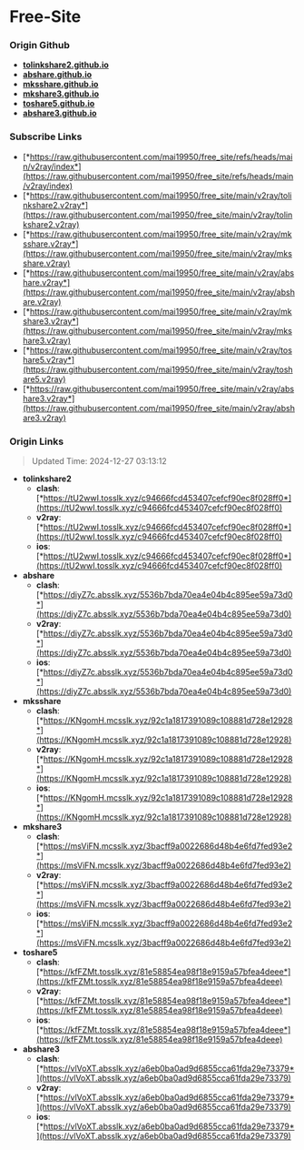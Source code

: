 # Free-Site

### Origin Github

- [**tolinkshare2.github.io**](https://github.com/tolinkshare2/tolinkshare2.github.io)
- [**abshare.github.io**](https://github.com/abshare/abshare.github.io)
- [**mksshare.github.io**](https://github.com/mksshare/mksshare.github.io)
- [**mkshare3.github.io**](https://github.com/mkshare3/mkshare3.github.io)
- [**toshare5.github.io**](https://github.com/toshare5/toshare5.github.io)
- [**abshare3.github.io**](https://github.com/abshare3/abshare3.github.io)

### Subscribe Links

- [*https://raw.githubusercontent.com/mai19950/free_site/refs/heads/main/v2ray/index*](https://raw.githubusercontent.com/mai19950/free_site/refs/heads/main/v2ray/index)
- [*https://raw.githubusercontent.com/mai19950/free_site/main/v2ray/tolinkshare2.v2ray*](https://raw.githubusercontent.com/mai19950/free_site/main/v2ray/tolinkshare2.v2ray)
- [*https://raw.githubusercontent.com/mai19950/free_site/main/v2ray/mksshare.v2ray*](https://raw.githubusercontent.com/mai19950/free_site/main/v2ray/mksshare.v2ray)
- [*https://raw.githubusercontent.com/mai19950/free_site/main/v2ray/abshare.v2ray*](https://raw.githubusercontent.com/mai19950/free_site/main/v2ray/abshare.v2ray)
- [*https://raw.githubusercontent.com/mai19950/free_site/main/v2ray/mkshare3.v2ray*](https://raw.githubusercontent.com/mai19950/free_site/main/v2ray/mkshare3.v2ray)
- [*https://raw.githubusercontent.com/mai19950/free_site/main/v2ray/toshare5.v2ray*](https://raw.githubusercontent.com/mai19950/free_site/main/v2ray/toshare5.v2ray)
- [*https://raw.githubusercontent.com/mai19950/free_site/main/v2ray/abshare3.v2ray*](https://raw.githubusercontent.com/mai19950/free_site/main/v2ray/abshare3.v2ray)

### Origin Links

> Updated Time: 2024-12-27 03:13:12

- **tolinkshare2**
  - **clash**: [*https://tU2wwI.tosslk.xyz/c94666fcd453407cefcf90ec8f028ff0*](https://tU2wwI.tosslk.xyz/c94666fcd453407cefcf90ec8f028ff0)
  - **v2ray**: [*https://tU2wwI.tosslk.xyz/c94666fcd453407cefcf90ec8f028ff0*](https://tU2wwI.tosslk.xyz/c94666fcd453407cefcf90ec8f028ff0)
  - **ios**: [*https://tU2wwI.tosslk.xyz/c94666fcd453407cefcf90ec8f028ff0*](https://tU2wwI.tosslk.xyz/c94666fcd453407cefcf90ec8f028ff0)
- **abshare**
  - **clash**: [*https://diyZ7c.absslk.xyz/5536b7bda70ea4e04b4c895ee59a73d0*](https://diyZ7c.absslk.xyz/5536b7bda70ea4e04b4c895ee59a73d0)
  - **v2ray**: [*https://diyZ7c.absslk.xyz/5536b7bda70ea4e04b4c895ee59a73d0*](https://diyZ7c.absslk.xyz/5536b7bda70ea4e04b4c895ee59a73d0)
  - **ios**: [*https://diyZ7c.absslk.xyz/5536b7bda70ea4e04b4c895ee59a73d0*](https://diyZ7c.absslk.xyz/5536b7bda70ea4e04b4c895ee59a73d0)
- **mksshare**
  - **clash**: [*https://KNgomH.mcsslk.xyz/92c1a1817391089c108881d728e12928*](https://KNgomH.mcsslk.xyz/92c1a1817391089c108881d728e12928)
  - **v2ray**: [*https://KNgomH.mcsslk.xyz/92c1a1817391089c108881d728e12928*](https://KNgomH.mcsslk.xyz/92c1a1817391089c108881d728e12928)
  - **ios**: [*https://KNgomH.mcsslk.xyz/92c1a1817391089c108881d728e12928*](https://KNgomH.mcsslk.xyz/92c1a1817391089c108881d728e12928)
- **mkshare3**
  - **clash**: [*https://msViFN.mcsslk.xyz/3bacff9a0022686d48b4e6fd7fed93e2*](https://msViFN.mcsslk.xyz/3bacff9a0022686d48b4e6fd7fed93e2)
  - **v2ray**: [*https://msViFN.mcsslk.xyz/3bacff9a0022686d48b4e6fd7fed93e2*](https://msViFN.mcsslk.xyz/3bacff9a0022686d48b4e6fd7fed93e2)
  - **ios**: [*https://msViFN.mcsslk.xyz/3bacff9a0022686d48b4e6fd7fed93e2*](https://msViFN.mcsslk.xyz/3bacff9a0022686d48b4e6fd7fed93e2)
- **toshare5**
  - **clash**: [*https://kfFZMt.tosslk.xyz/81e58854ea98f18e9159a57bfea4deee*](https://kfFZMt.tosslk.xyz/81e58854ea98f18e9159a57bfea4deee)
  - **v2ray**: [*https://kfFZMt.tosslk.xyz/81e58854ea98f18e9159a57bfea4deee*](https://kfFZMt.tosslk.xyz/81e58854ea98f18e9159a57bfea4deee)
  - **ios**: [*https://kfFZMt.tosslk.xyz/81e58854ea98f18e9159a57bfea4deee*](https://kfFZMt.tosslk.xyz/81e58854ea98f18e9159a57bfea4deee)
- **abshare3**
  - **clash**: [*https://vlVoXT.absslk.xyz/a6eb0ba0ad9d6855cca61fda29e73379*](https://vlVoXT.absslk.xyz/a6eb0ba0ad9d6855cca61fda29e73379)
  - **v2ray**: [*https://vlVoXT.absslk.xyz/a6eb0ba0ad9d6855cca61fda29e73379*](https://vlVoXT.absslk.xyz/a6eb0ba0ad9d6855cca61fda29e73379)
  - **ios**: [*https://vlVoXT.absslk.xyz/a6eb0ba0ad9d6855cca61fda29e73379*](https://vlVoXT.absslk.xyz/a6eb0ba0ad9d6855cca61fda29e73379)
